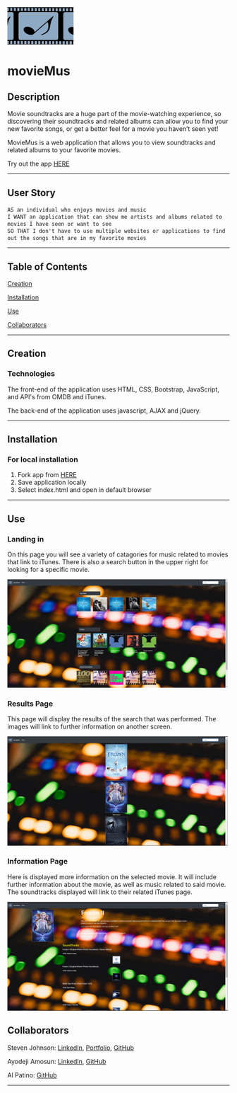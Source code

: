 <img src="movieMuse.jpg" width="150"/>

# movieMus 

## Description
Movie soundtracks are a huge part of the movie-watching experience, so discovering their soundtracks and related albums can allow you to find your new favorite songs, or get a better feel for a movie you haven’t seen yet!

MovieMus is a web application that allows you to view soundtracks and related albums to your favorite movies.

Try out the app [HERE](https://ayodejiamosun.github.io/Project-1/) 

---
## User Story
```
AS an individual who enjoys movies and music
I WANT an application that can show me artists and albums related to movies I have seen or want to see
SO THAT I don't have to use multiple websites or applications to find out the songs that are in my favorite movies
```
---
## Table of Contents
[Creation](#creation)

[Installation](#installation)

[Use](#use)

[Collaborators](#collaborators)

---
## Creation

### Technologies
The front-end of the application uses HTML, CSS, Bootstrap, JavaScript, and API's from OMDB and iTunes.

The back-end of the application uses javascript, AJAX and jQuery.

---
## Installation
### For local installation
1. Fork app from [HERE](https://github.com/ayodejiamosun/Project-1)
2. Save application locally
3. Select index.html and open in default browser

---
## Use
### Landing in
On this page you will see a variety of catagories for music related to movies that link to iTunes.
There is also a search button in the upper right for looking for a specific movie.

<img src="movieMuse1.PNG" width="500"/>

### Results Page
This page will display the results of the search that was performed. The images will link to further information on another screen.

<img src="movieMuse2.PNG" width="500"/>

### Information Page
Here is displayed more information on the selected movie. It will include further information about the movie, as well as music related to said movie. The soundtracks displayed will link to their related iTunes page.

<img src="movieMuse3.PNG" width="500"/>

## Collaborators
Steven Johnson:
[LinkedIn](https://www.linkedin.com/in/stevenjohnson87/),
[Portfolio](https://stevejohnson.herokuapp.com/projects),
[GitHub](https://github.com/StevenJ87)

Ayodeji Amosun:
[LinkedIn](https://www.linkedin.com/in/ayodeji-amosun-599296196/),
[GitHub](https://github.com/ayodejiamosun)

Al Patino:
[GitHub](https://github.com/AlPatino98)
___